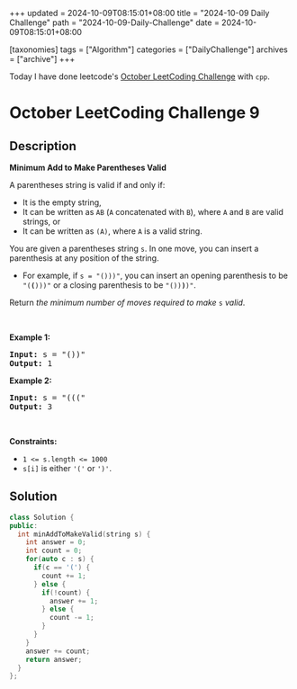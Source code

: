 +++
updated = 2024-10-09T08:15:01+08:00
title = "2024-10-09 Daily Challenge"
path = "2024-10-09-Daily-Challenge"
date = 2024-10-09T08:15:01+08:00

[taxonomies]
tags = ["Algorithm"]
categories = ["DailyChallenge"]
archives = ["archive"]
+++

Today I have done leetcode's [October LeetCoding Challenge](https://leetcode.com/problems/minimum-add-to-make-parentheses-valid/) with `cpp`.

<!-- more -->

# October LeetCoding Challenge 9

## Description

**Minimum Add to Make Parentheses Valid**

<p>A parentheses string is valid if and only if:</p>

<ul>
	<li>It is the empty string,</li>
	<li>It can be written as <code>AB</code> (<code>A</code> concatenated with <code>B</code>), where <code>A</code> and <code>B</code> are valid strings, or</li>
	<li>It can be written as <code>(A)</code>, where <code>A</code> is a valid string.</li>
</ul>

<p>You are given a parentheses string <code>s</code>. In one move, you can insert a parenthesis at any position of the string.</p>

<ul>
	<li>For example, if <code>s = &quot;()))&quot;</code>, you can insert an opening parenthesis to be <code>&quot;(<strong>(</strong>)))&quot;</code> or a closing parenthesis to be <code>&quot;())<strong>)</strong>)&quot;</code>.</li>
</ul>

<p>Return <em>the minimum number of moves required to make </em><code>s</code><em> valid</em>.</p>

<p>&nbsp;</p>
<p><strong class="example">Example 1:</strong></p>

<pre>
<strong>Input:</strong> s = &quot;())&quot;
<strong>Output:</strong> 1
</pre>

<p><strong class="example">Example 2:</strong></p>

<pre>
<strong>Input:</strong> s = &quot;(((&quot;
<strong>Output:</strong> 3
</pre>

<p>&nbsp;</p>
<p><strong>Constraints:</strong></p>

<ul>
	<li><code>1 &lt;= s.length &lt;= 1000</code></li>
	<li><code>s[i]</code> is either <code>&#39;(&#39;</code> or <code>&#39;)&#39;</code>.</li>
</ul>


## Solution

``` cpp
class Solution {
public:
  int minAddToMakeValid(string s) {
    int answer = 0;
    int count = 0;
    for(auto c : s) {
      if(c == '(') {
        count += 1;
      } else {
        if(!count) {
          answer += 1;
        } else {
          count -= 1;
        }
      }
    }
    answer += count;
    return answer;
  }
};
```
